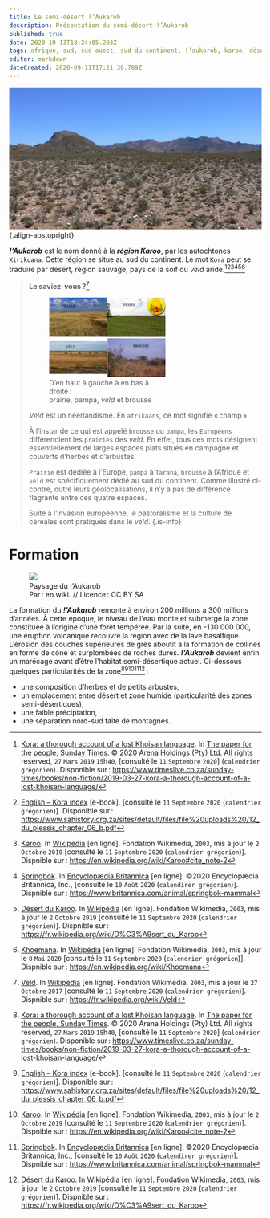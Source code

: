 ```yaml
---
title: Le semi-désert ǃ’Aukarob
description: Présentation du semi-désert ǃ’Aukarob
published: true
date: 2020-10-13T18:24:05.203Z
tags: afrique, sud, sud-ouest, sud du continent, ǃ’aukarob, karoo, désert, sud de l’afrique, kora, langue kora, ǃorakobab, khoemana, korana, langue korana, langue ǃorakobab, langue khoemana, ǃora, langue ǃora, griqua, langue griqua, veld, champs, désert !’aukarob, désert karoo, xirikuana, peuple xirikuana, semi-désert, semi-désert !’aukarob, semi-désert karoo
editor: markdown
dateCreated: 2020-09-11T17:21:30.789Z
---
```


![!’aukarob-in-front-from-winfried-bruenken-(amrum)_cc-by-sa.jpg](/images/geography/grassland/’aukarob/!’aukarob-in-front-from-winfried-bruenken-(amrum)_cc-by-sa.jpg){.align-abstopright}

***ǃ’Aukarob*** est le nom donné à la ***région Karoo***, par les autochtones `Xirikuana`. Cette région se situe au sud du continent.
Le mot `Kora` peut se traduire par désert, région sauvage, pays de la soif ou *veld* aride.[^1][^2][^4][^5][^6][^7]

> **Le saviez-vous ?**[^3]
>
> <figure class="image image-style-align-right image_resized" style="width: 50%;"><img src="/images/geography/grassland/prarie-pampa-veld-brousse_cc-by-sa.png"><figcaption>D’en haut à gauche à en bas à droite :<br/>prairie, pampa, <i>veld</i> et brousse</figcaption></figure>
>
> *Veld* est un néerlandisme. En `afrikaans`, ce mot signifie « champ ».
> 
> À l’instar de ce qui est appelé `brousse` ou `pampa`, les `Européens` différencient les `prairies` des *veld*. En effet, tous ces mots désignent essentiellement de larges espaces plats situés en campagne et couverts d’herbes et d’arbustes.
> 
> `Prairie` est dédiée à l’Europe, `pampa` à `Tarana`, `brousse` à l’Afrique et `veld` est spécifiquement dédié au sud du continent. Comme illustré ci-contre, outre leurs géolocalisations, il n’y a pas de différence flagrante entre ces quatre espaces.
> 
> Suite à l’invasion européenne, le pastoralisme et la culture de céréales sont pratiqués dans le *veld*.
{.is-info}

# Formation

<figure class="image image-style-align-right image_resized" style="width: 50%;">
   <img src="/images/geography/grassland/’aukarob/karoo-from-en.wiki_cc-by-sa.jpg">
   <figcaption>
      Paysage du !’Aukarob<br/>
      Par : en.wiki. // Licence : CC BY SA
   </figcaption>
</figure>

La formation du ***!’Aukarob*** remonte à environ 200 millions à 300 millions d’années. À cette époque, le niveau de l'eau monte et submerge la zone constituée à l’origine d’une forêt tempérée.
Par la suite, en -130 000 000, une éruption volcanique recouvre la région avec de la lave basaltique. L’érosion des couches supérieures de grès aboutit à la formation de collines en forme de cône et surplombées de roches dures.
***!’Aukarob*** devient enfin un marécage avant d’être l’habitat semi-désertique actuel.
Ci-dessous quelques particularités de la zone[^1][^2][^4][^5][^6] :

- une composition d’herbes et de petits arbustes,
- un emplacement entre désert et zone humide (particularité des zones semi-désertiques),
- une faible préciptation,
- une séparation nord-sud faite de montagnes.

[^1]: [Kora: a thorough account of a lost Khoisan language](https://www.timeslive.co.za/sunday-times/books/non-fiction/2019-03-27-kora-a-thorough-account-of-a-lost-khoisan-language/). In [The paper for the people, Sunday Times](https://www.timeslive.co.za/sunday-times).  © 2020 Arena Holdings (Pty) Ltd. All rights reserved, `27` `Mars` `2019` `15`h`40`, [consulté le `11` `Septembre` `2020`] (`calendrier grégorien`). Disponible sur : https://www.timeslive.co.za/sunday-times/books/non-fiction/2019-03-27-kora-a-thorough-account-of-a-lost-khoisan-language/

[^2]: [English – Kora index](https://www.sahistory.org.za/sites/default/files/file%20uploads%20/12_du_plessis_chapter_06_b.pdf) [e-book]. [consulté le `11` `Septembre` `2020` (`calendrier grégorien`)]. Disponible sur : https://www.sahistory.org.za/sites/default/files/file%20uploads%20/12_du_plessis_chapter_06_b.pdf

[^3]: [Veld](https://fr.wikipedia.org/wiki/Veld). In [Wikipédia](https://wikipedia.org) [en ligne]. Fondation Wikimedia, `2003`, mis à jour le `27` `Octobre` `2017` [consulté le `11` `Septembre` `2020` (`calendrier grégorien`)]. Dispnible sur : https://fr.wikipedia.org/wiki/Veld

[^4]: [Karoo](https://en.wikipedia.org/wiki/Karoo#cite_note-2). In [Wikipédia](https://wikipedia.org) [en ligne]. Fondation Wikimedia, `2003`, mis à jour le `2` `Octobre` `2019` [consulté le `11` `Septembre` `2020` (`calendrier grégorien`)]. Dispnible sur : https://en.wikipedia.org/wiki/Karoo#cite_note-2

[^5]: [Springbok](https://www.britannica.com/animal/springbok-mammal). In [Encyclopædia Britannica](https://www.britannica.com/) [en ligne]. ©2020 Encyclopædia Britannica, Inc., [consulté le `10` `Août` `2020` (`calendirer grégorien`)]. Dispnible sur : https://www.britannica.com/animal/springbok-mammal

[^6]: [Désert du Karoo](https://fr.wikipedia.org/wiki/D%C3%A9sert_du_Karoo). In [Wikipédia](https://wikipedia.org) [en ligne]. Fondation Wikimedia, `2003`, mis à jour le `2` `Octobre` `2019` [consulté le `11` `Septembre` `2020` (`calendrier grégorien`)]. Dispnible sur : https://fr.wikipedia.org/wiki/D%C3%A9sert_du_Karoo

[^7]: [Khoemana](https://en.wikipedia.org/wiki/Khoemana). In [Wikipédia](https://wikipedia.org) [en ligne]. Fondation Wikimedia, `2003`, mis à jour le `8` `Mai` `2020` [consulté le `11` `Septembre` `2020` (`calendrier grégorien`)]. Dispnible sur : https://en.wikipedia.org/wiki/Khoemana